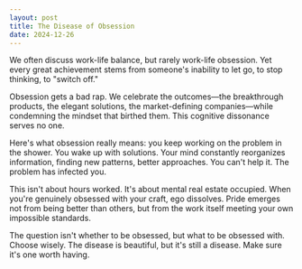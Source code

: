 ```yaml
---
layout: post
title: The Disease of Obsession
date: 2024-12-26
---
```


We often discuss work-life balance, but rarely work-life obsession. Yet every great achievement stems from someone's inability to let go, to stop thinking, to "switch off."

Obsession gets a bad rap. We celebrate the outcomes—the breakthrough products, the elegant solutions, the market-defining companies—while condemning the mindset that birthed them. This cognitive dissonance serves no one.

Here's what obsession really means: you keep working on the problem in the shower. You wake up with solutions. Your mind constantly reorganizes information, finding new patterns, better approaches. You can't help it. The problem has infected you.

This isn't about hours worked. It's about mental real estate occupied. When you're genuinely obsessed with your craft, ego dissolves. Pride emerges not from being better than others, but from the work itself meeting your own impossible standards.

The question isn't whether to be obsessed, but what to be obsessed with. Choose wisely. The disease is beautiful, but it's still a disease. Make sure it's one worth having.